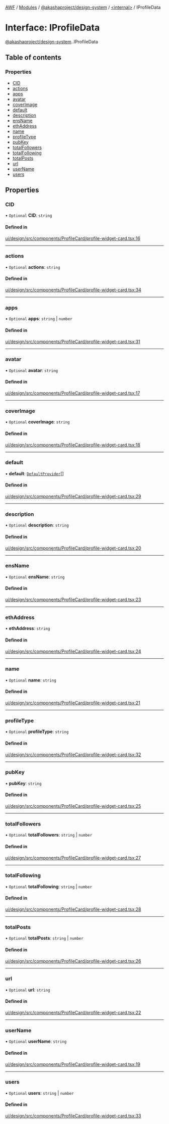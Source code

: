 [AWF](../README.md) / [Modules](../modules.md) / [@akashaproject/design-system](../modules/akashaproject_design_system.md) / [<internal\>](../modules/akashaproject_design_system._internal_.md) / IProfileData

# Interface: IProfileData

[@akashaproject/design-system](../modules/akashaproject_design_system.md).[<internal>](../modules/akashaproject_design_system._internal_.md).IProfileData

## Table of contents

### Properties

- [CID](akashaproject_design_system._internal_.IProfileData-1.md#cid)
- [actions](akashaproject_design_system._internal_.IProfileData-1.md#actions)
- [apps](akashaproject_design_system._internal_.IProfileData-1.md#apps)
- [avatar](akashaproject_design_system._internal_.IProfileData-1.md#avatar)
- [coverImage](akashaproject_design_system._internal_.IProfileData-1.md#coverimage)
- [default](akashaproject_design_system._internal_.IProfileData-1.md#default)
- [description](akashaproject_design_system._internal_.IProfileData-1.md#description)
- [ensName](akashaproject_design_system._internal_.IProfileData-1.md#ensname)
- [ethAddress](akashaproject_design_system._internal_.IProfileData-1.md#ethaddress)
- [name](akashaproject_design_system._internal_.IProfileData-1.md#name)
- [profileType](akashaproject_design_system._internal_.IProfileData-1.md#profiletype)
- [pubKey](akashaproject_design_system._internal_.IProfileData-1.md#pubkey)
- [totalFollowers](akashaproject_design_system._internal_.IProfileData-1.md#totalfollowers)
- [totalFollowing](akashaproject_design_system._internal_.IProfileData-1.md#totalfollowing)
- [totalPosts](akashaproject_design_system._internal_.IProfileData-1.md#totalposts)
- [url](akashaproject_design_system._internal_.IProfileData-1.md#url)
- [userName](akashaproject_design_system._internal_.IProfileData-1.md#username)
- [users](akashaproject_design_system._internal_.IProfileData-1.md#users)

## Properties

### CID

• `Optional` **CID**: `string`

#### Defined in

[ui/design/src/components/ProfileCard/profile-widget-card.tsx:16](https://github.com/AKASHAorg/akasha-world-framework/blob/d81a7246/ui/design/src/components/ProfileCard/profile-widget-card.tsx#L16)

___

### actions

• `Optional` **actions**: `string`

#### Defined in

[ui/design/src/components/ProfileCard/profile-widget-card.tsx:34](https://github.com/AKASHAorg/akasha-world-framework/blob/d81a7246/ui/design/src/components/ProfileCard/profile-widget-card.tsx#L34)

___

### apps

• `Optional` **apps**: `string` \| `number`

#### Defined in

[ui/design/src/components/ProfileCard/profile-widget-card.tsx:31](https://github.com/AKASHAorg/akasha-world-framework/blob/d81a7246/ui/design/src/components/ProfileCard/profile-widget-card.tsx#L31)

___

### avatar

• `Optional` **avatar**: `string`

#### Defined in

[ui/design/src/components/ProfileCard/profile-widget-card.tsx:17](https://github.com/AKASHAorg/akasha-world-framework/blob/d81a7246/ui/design/src/components/ProfileCard/profile-widget-card.tsx#L17)

___

### coverImage

• `Optional` **coverImage**: `string`

#### Defined in

[ui/design/src/components/ProfileCard/profile-widget-card.tsx:18](https://github.com/AKASHAorg/akasha-world-framework/blob/d81a7246/ui/design/src/components/ProfileCard/profile-widget-card.tsx#L18)

___

### default

• **default**: [`DefaultProvider`](akashaproject_design_system._internal_.DefaultProvider.md)[]

#### Defined in

[ui/design/src/components/ProfileCard/profile-widget-card.tsx:29](https://github.com/AKASHAorg/akasha-world-framework/blob/d81a7246/ui/design/src/components/ProfileCard/profile-widget-card.tsx#L29)

___

### description

• `Optional` **description**: `string`

#### Defined in

[ui/design/src/components/ProfileCard/profile-widget-card.tsx:20](https://github.com/AKASHAorg/akasha-world-framework/blob/d81a7246/ui/design/src/components/ProfileCard/profile-widget-card.tsx#L20)

___

### ensName

• `Optional` **ensName**: `string`

#### Defined in

[ui/design/src/components/ProfileCard/profile-widget-card.tsx:23](https://github.com/AKASHAorg/akasha-world-framework/blob/d81a7246/ui/design/src/components/ProfileCard/profile-widget-card.tsx#L23)

___

### ethAddress

• **ethAddress**: `string`

#### Defined in

[ui/design/src/components/ProfileCard/profile-widget-card.tsx:24](https://github.com/AKASHAorg/akasha-world-framework/blob/d81a7246/ui/design/src/components/ProfileCard/profile-widget-card.tsx#L24)

___

### name

• `Optional` **name**: `string`

#### Defined in

[ui/design/src/components/ProfileCard/profile-widget-card.tsx:21](https://github.com/AKASHAorg/akasha-world-framework/blob/d81a7246/ui/design/src/components/ProfileCard/profile-widget-card.tsx#L21)

___

### profileType

• `Optional` **profileType**: `string`

#### Defined in

[ui/design/src/components/ProfileCard/profile-widget-card.tsx:32](https://github.com/AKASHAorg/akasha-world-framework/blob/d81a7246/ui/design/src/components/ProfileCard/profile-widget-card.tsx#L32)

___

### pubKey

• **pubKey**: `string`

#### Defined in

[ui/design/src/components/ProfileCard/profile-widget-card.tsx:25](https://github.com/AKASHAorg/akasha-world-framework/blob/d81a7246/ui/design/src/components/ProfileCard/profile-widget-card.tsx#L25)

___

### totalFollowers

• `Optional` **totalFollowers**: `string` \| `number`

#### Defined in

[ui/design/src/components/ProfileCard/profile-widget-card.tsx:27](https://github.com/AKASHAorg/akasha-world-framework/blob/d81a7246/ui/design/src/components/ProfileCard/profile-widget-card.tsx#L27)

___

### totalFollowing

• `Optional` **totalFollowing**: `string` \| `number`

#### Defined in

[ui/design/src/components/ProfileCard/profile-widget-card.tsx:28](https://github.com/AKASHAorg/akasha-world-framework/blob/d81a7246/ui/design/src/components/ProfileCard/profile-widget-card.tsx#L28)

___

### totalPosts

• `Optional` **totalPosts**: `string` \| `number`

#### Defined in

[ui/design/src/components/ProfileCard/profile-widget-card.tsx:26](https://github.com/AKASHAorg/akasha-world-framework/blob/d81a7246/ui/design/src/components/ProfileCard/profile-widget-card.tsx#L26)

___

### url

• `Optional` **url**: `string`

#### Defined in

[ui/design/src/components/ProfileCard/profile-widget-card.tsx:22](https://github.com/AKASHAorg/akasha-world-framework/blob/d81a7246/ui/design/src/components/ProfileCard/profile-widget-card.tsx#L22)

___

### userName

• `Optional` **userName**: `string`

#### Defined in

[ui/design/src/components/ProfileCard/profile-widget-card.tsx:19](https://github.com/AKASHAorg/akasha-world-framework/blob/d81a7246/ui/design/src/components/ProfileCard/profile-widget-card.tsx#L19)

___

### users

• `Optional` **users**: `string` \| `number`

#### Defined in

[ui/design/src/components/ProfileCard/profile-widget-card.tsx:33](https://github.com/AKASHAorg/akasha-world-framework/blob/d81a7246/ui/design/src/components/ProfileCard/profile-widget-card.tsx#L33)
